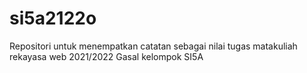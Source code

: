 # si5a2122o
Repositori untuk menempatkan catatan sebagai nilai tugas matakuliah rekayasa web 2021/2022 Gasal kelompok SI5A
